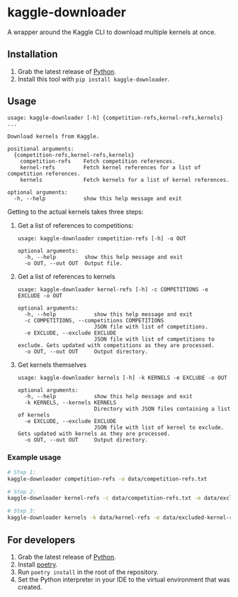# kaggle-downloader

A wrapper around the Kaggle CLI to download multiple kernels at once.

## Installation

1. Grab the latest release of [Python](https://www.python.org/downloads/release).
2. Install this tool with `pip install kaggle-downloader`.

## Usage

```
usage: kaggle-downloader [-h] {competition-refs,kernel-refs,kernels} ...

Download kernels from Kaggle.

positional arguments:
  {competition-refs,kernel-refs,kernels}
    competition-refs    Fetch competition references.
    kernel-refs         Fetch kernel references for a list of competition references.
    kernels             Fetch kernels for a list of kernel references.

optional arguments:
  -h, --help            show this help message and exit
```

Getting to the actual kernels takes three steps:
1. Get a list of references to competitions:
    ```
    usage: kaggle-downloader competition-refs [-h] -o OUT
    
    optional arguments:
      -h, --help         show this help message and exit
      -o OUT, --out OUT  Output file.
    ```
2. Get a list of references to kernels
    ```
    usage: kaggle-downloader kernel-refs [-h] -c COMPETITIONS -e EXCLUDE -o OUT
    
    optional arguments:
      -h, --help            show this help message and exit
      -c COMPETITIONS, --competitions COMPETITIONS
                            JSON file with list of competitions.
      -e EXCLUDE, --exclude EXCLUDE
                            JSON file with list of competitions to exclude. Gets updated with competitions as they are processed.
      -o OUT, --out OUT     Output directory.
    ```
3. Get kernels themselves
    ```
    usage: kaggle-downloader kernels [-h] -k KERNELS -e EXCLUDE -o OUT
    
    optional arguments:
      -h, --help            show this help message and exit
      -k KERNELS, --kernels KERNELS
                            Directory with JSON files containing a list of kernels
      -e EXCLUDE, --exclude EXCLUDE
                            JSON file with list of kernel to exclude. Gets updated with kernels as they are processed.
      -o OUT, --out OUT     Output directory.
    ```


### Example usage

```bash
# Step 1:
kaggle-downloader competition-refs -o data/competition-refs.txt

# Step 2:
kaggle-downloader kernel-refs -c data/competition-refs.txt -e data/excluded-competition-refs.txt -o data/kernel-refs

# Step 3:
kaggle-downloader kernels -k data/kernel-refs -e data/excluded-kernel-refs.txt -o data/kernels
```

## For developers

1. Grab the latest release of [Python](https://www.python.org/downloads/release).
2. Install [poetry](https://python-poetry.org/).
3. Run `poetry install` in the root of the repository.
4. Set the Python interpreter in your IDE to the virtual environment that was created.
